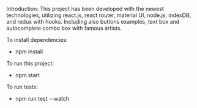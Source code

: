 Introduction:
This project has been developed with the newest technologies, utilizing react.js, react router, material UI, node.js, indexDB, and redux with hooks.
Including also buttons examples, text box and autocomplete combo box with famous artists.

To install dependencies:
- npm install 

To run this project:
- npm start

To run tests:
- npm run test --watch 
